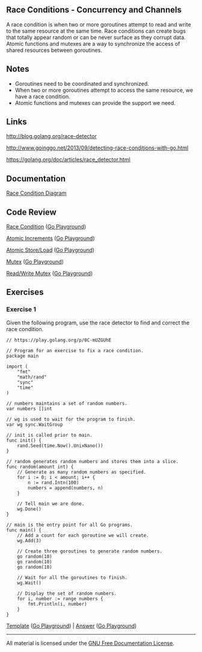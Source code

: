 ## Race Conditions - Concurrency and Channels

A race condition is when two or more goroutines attempt to read and write to the same resource at the same time. Race conditions can create bugs that totally appear random or can be never surface as they corrupt data. Atomic functions and mutexes are a way to synchronize the access of shared resources between goroutines.

## Notes

* Goroutines need to be coordinated and synchronized.
* When two or more goroutines attempt to access the same resource, we have a race condition.
* Atomic functions and mutexes can provide the support we need.

## Links

http://blog.golang.org/race-detector

http://www.goinggo.net/2013/09/detecting-race-conditions-with-go.html

https://golang.org/doc/articles/race_detector.html

## Documentation

[Race Condition Diagram](documentation/race_condition.md)

## Code Review

[Race Condition](example1/example1.go) ([Go Playground](https://play.golang.org/p/tQtb_72jOh))

[Atomic Increments](example2/example2.go) ([Go Playground](https://play.golang.org/p/5xRKLl9A9r))

[Atomic Store/Load](example3/example3.go) ([Go Playground](https://play.golang.org/p/dJnQk00G0F))

[Mutex](example4/example4.go) ([Go Playground](https://play.golang.org/p/ggZm3t4rLB))

[Read/Write Mutex](example5/example5.go) ([Go Playground](https://play.golang.org/p/dq4jkYGnVS))

## Exercises

### Exercise 1
Given the following program, use the race detector to find and correct the race condition.

	// https://play.golang.org/p/0C-mUZGUhE

	// Program for an exercise to fix a race condition.
	package main

	import (
		"fmt"
		"math/rand"
		"sync"
		"time"
	)

	// numbers maintains a set of random numbers.
	var numbers []int

	// wg is used to wait for the program to finish.
	var wg sync.WaitGroup

	// init is called prior to main.
	func init() {
		rand.Seed(time.Now().UnixNano())
	}

	// random generates random numbers and stores them into a slice.
	func random(amount int) {
		// Generate as many random numbers as specified.
		for i := 0; i < amount; i++ {
			n := rand.Intn(100)
			numbers = append(numbers, n)
		}

		// Tell main we are done.
	    wg.Done()
	}

	// main is the entry point for all Go programs.
	func main() {
		// Add a count for each goroutine we will create.
		wg.Add(3)

		// Create three goroutines to generate random numbers.
		go random(10)
		go random(10)
		go random(10)

		// Wait for all the goroutines to finish.
		wg.Wait()

		// Display the set of random numbers.
		for i, number := range numbers {
			fmt.Println(i, number)
		}
	}

[Template](exercises/template1/template1.go) ([Go Playground](https://play.golang.org/p/0C-mUZGUhE)) | 
[Answer](exercises/exercise1/exercise1.go) ([Go Playground](https://play.golang.org/p/88i9oxgq7l))
___
All material is licensed under the [GNU Free Documentation License](https://github.com/ArdanStudios/gotraining/blob/master/LICENSE).
